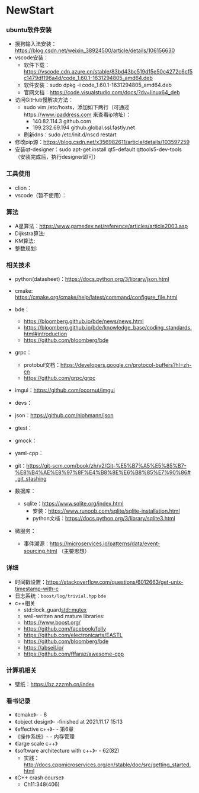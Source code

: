 # NewStart

### ubuntu软件安装
- 搜狗输入法安装：https://blog.csdn.net/weixin_38924500/article/details/106156630
- vscode安装：
  - 软件下载：https://vscode.cdn.azure.cn/stable/83bd43bc519d15e50c4272c6cf5c1479df196a4d/code_1.60.1-1631294805_amd64.deb
  - 软件安装：sudo dpkg -i code_1.60.1-1631294805_amd64.deb
  - 官网文档：https://code.visualstudio.com/docs/?dv=linux64_deb
- 访问GitHub慢解决方法：
  - sudo vim /etc/hosts，添加如下两行（可通过https://www.ipaddress.com 来查看ip地址）：
    - 140.82.114.3 github.com
    - 199.232.69.194 github.global.ssl.fastly.net
  - 刷新dns：sudo /etc/init.d/nscd restart
- 修改pip源：https://blog.csdn.net/x356982611/article/details/103597259
- 安装qt-designer：sudo apt-get install qt5-default qttools5-dev-tools （安装完成后，执行designer即可）

### 工具使用
- clion：
- vscode（暂不使用）：

### 算法
- A星算法：https://www.gamedev.net/reference/articles/article2003.asp
- Dijkstra算法: 
- KM算法:
- 整数规划: 


### 相关技术
- python(datasheet)：https://docs.python.org/3/library/json.html
- cmake: https://cmake.org/cmake/help/latest/command/configure_file.html
- bde：
  - https://bloomberg.github.io/bde/news/news.html
  - https://bloomberg.github.io/bde/knowledge_base/coding_standards.html#introduction
  - https://github.com/bloomberg/bde
- grpc：
  - protobuf文档：https://developers.google.cn/protocol-buffers?hl=zh-cn
  - https://github.com/grpc/grpc
- imgui：https://github.com/ocornut/imgui
- devs：
- json：https://github.com/nlohmann/json
- gtest：
- gmock：
- yaml-cpp：
- git：https://git-scm.com/book/zh/v2/Git-%E5%B7%A5%E5%85%B7-%E8%B4%AE%E8%97%8F%E4%B8%8E%E6%B8%85%E7%90%86#_git_stashing
- 数据库：
  - sqlite：https://www.sqlite.org/index.html
    - 安装：https://www.runoob.com/sqlite/sqlite-installation.html
    - python文档：https://docs.python.org/3/library/sqlite3.html

- 微服务：
  - 事件溯源：https://microservices.io/patterns/data/event-sourcing.html （主要思想）


### 详细
- 时间戳设置：https://stackoverflow.com/questions/6012663/get-unix-timestamp-with-c
- 日志系统：`boost/log/trivial.hpp` `bde`
- c++相关
  - std::lock_guard<std::mutex>
  -  well-written and mature libraries:
    - https://www.boost.org/
    - https://github.com/facebook/folly
    - https://github.com/electronicarts/EASTL
    - https://github.com/bloomberg/bde
    - https://abseil.io/
    - https://github.com/fffaraz/awesome-cpp

### 计算机相关
- 壁纸：https://bz.zzzmh.cn/index

### 看书记录
- 《cmake》- - 6
- 《object design》- -finished at 2021.11.17 15:13
- 《effective c++》- - 第6章
- 《操作系统》- - 内存管理
- 《large scale c++》
- 《software architecture with c++》- - 62(82)
  - 实践：http://docs.cppmicroservices.org/en/stable/doc/src/getting_started.html
- 《C++ crash course》
  - Ch11:348(406)

